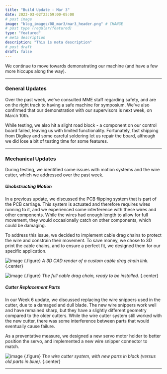 ```yaml
---
title: "Build Update - Mar 3"
date: 2023-03-02T23:59:00-05:00
# post image
image: "blog_images/08_mar3/mar3_header.png" # CHANGE
# post type (regular/featured)
type: "featured"
# meta description
description: "This is meta description"
# post draft
draft: false
---
```


We continue to move towards demonstrating our machine (and have a few more hiccups along the way).

<hr>

### General Updates

Over the past week, we've consulted MME staff regarding safety, and are on the right track to having a safe machine for symposium. We've also confirmed that our demonstration with our supervisors is next week, on March 10th.

While testing, we also hit a slight road block - a component on our control board failed, leaving us with limited functionality. Fortunately, fast shipping from Digikey and some careful soldering let us repair the board, although we did lose a bit of testing time for some features.

<hr>

### Mechanical Updates

During testing, we identified some issues with motion systems and the wire cutter, which we addressed over the past week.

##### Unobstructing Motion

In a previous update, we discussed the PCB flipping system that is part of the PCB carriage. This system is actuated and therefore requires wires running to it, and we experienced some interference with these wires and other components. While the wires had enough length to allow for full movement, they would occasionally catch on other components, which could be damaging.

To address this issue, we decided to implement cable drag chains to protect the wire and constrain their movement. To save money, we chose to 3D print the cable chains, and to ensure a perfect fit, we designed them for our specific application.

![image](../../blog_images/08_mar3/cable_chain_render.jpg)
{.figure}
_A 3D CAD render of a custom cable drag chain link._
{.center}

![image](../../blog_images/08_mar3/cable_chain.jpg)
{.figure}
_The full cable drag chain, ready to be installed._
{.center}

##### Cutter Replacement Parts

In our Week 6 update, we discussed replacing the wire snippers used in the cutter, due to a damaged and dull blade. The new wire snippers work well and have remained sharp, but they have a slightly different geometry compared to the older cutters. While the wire cutter system still worked with the new cutter, there was some interference between parts that would eventually cause failure.

As a preventative measure, we designed a new servo motor holder to better position the servo, and implemented a new wire snipper connector to match.

![image](../../blog_images/08_mar3/new_cutter.jpg)
{.figure}
_The wire cutter system, with new parts in black (versus old parts in blue)._
{.center}

<hr>

<!--
### Software/Firmware Updates

<hr>

### Electrical Updates

<hr>
-->
